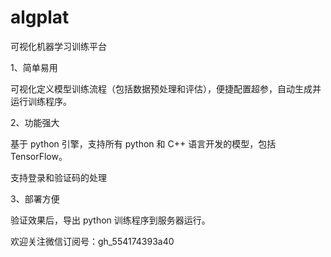 # algplat

可视化机器学习训练平台

1、简单易用

可视化定义模型训练流程（包括数据预处理和评估），便捷配置超参，自动生成并运行训练程序。

2、功能强大

基于 python 引擎，支持所有 python 和 C++ 语言开发的模型，包括 TensorFlow。

支持登录和验证码的处理

3、部署方便

验证效果后，导出 python 训练程序到服务器运行。


欢迎关注微信订阅号：gh_554174393a40
